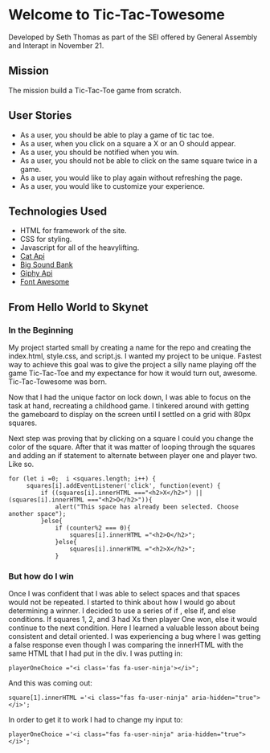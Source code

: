# Welcome to Tic-Tac-Towesome
Developed by Seth Thomas as part of the SEI offered by General Assembly and Interapt in November 21.

## Mission
The mission build a Tic-Tac-Toe game from scratch.

## User Stories
- As a user, you should  be able to play a game of tic tac toe.
- As a user, when you click on a square a X or an O should appear.
- As a user, you should be notified when you win.
- As a user, you should not be able to click on the same square twice in a game.
- As a user, you would like to play again without refreshing the page.
- As a user, you would like to customize your experience.

## Technologies Used
- HTML for framework of the site.
- CSS for styling.
- Javascript for all of the heavylifting.
- [Cat Api](https://thecatapi.com)
- [Big Sound Bank]("https://bigsoundbank.com)
- [Giphy Api](https://giphy.com)
- [Font Awesome](https://fontawesome.com)

## From Hello World to Skynet
### In the Beginning
My project started small by creating a name for the repo and creating the index.html, style.css, and  script.js. I wanted my project to be unique. Fastest way to achieve this goal was to give the project a silly name playing off the game Tic-Tac-Toe and my expectance for how it would turn out, awesome. Tic-Tac-Towesome was born. 

Now that I had the unique factor on lock down, I was able to focus on the task at hand, recreating a childhood game. I tinkered around with getting the gameboard to display on the screen until I settled on a grid with 80px squares.

Next step was proving that by clicking on a square I could you change the color of the square. After that it was matter of looping through the squares and adding an if statement to alternate between player one and player two. Like so.

```
for (let i =0;  i <squares.length; i++) {
     squares[i].addEventListener('click', function(event) {
         if ((squares[i].innerHTML ==="<h2>X</h2>") || (squares[i].innerHTML ==="<h2>O</h2>")){
             alert("This space has already been selected. Choose another space");
         }else{
             if (counter%2 === 0){
                 squares[i].innerHTML ="<h2>O</h2>";
             }else{
                 squares[i].innerHTML ="<h2>X</h2>";
             }
```

### But how do I win
Once I was confident that I was able to select spaces and that spaces would not be repeated. I started to think about how I would go about determining a winner. I decided to use a series of if , else if, and else conditions. If squares 1, 2, and 3 had Xs then player One won, else it would continue to the next condition. Here I learned a valuable lesson about being consistent and detail oriented. 
I was experiencing a bug where I was getting a false response even though I was comparing the innerHTML with the same HTML that I had put in the div.
I was putting in:
```
playerOneChoice ="<i class='fas fa-user-ninja'></i>";

```
And this was coming out:

```
square[1].innerHTML ='<i class="fas fa-user-ninja" aria-hidden="true"></i>';

```

In order to get it to work I had to change my input to:

```
playerOneChoice ='<i class="fas fa-user-ninja" aria-hidden="true"></i>';

```
